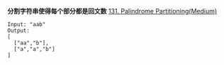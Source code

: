 **分割字符串使得每个部分都是回文数**
[131. Palindrome Partitioning(Medium)](https://leetcode.com/problems/palindrome-partitioning/)

```
Input: "aab"
Output:
[
  ["aa","b"],
  ["a","a","b"]
]
```
